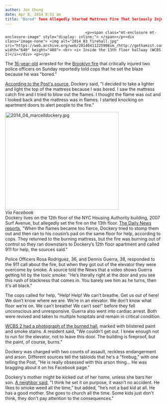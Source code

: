 ```yaml
---
author: Jen Chung
date: Apr 8, 2014 8:51 am
title: "Bored" Teen Allegedly Started Mattress Fire That Seriously Injured Cops
---
```


	
										<p><span class="mt-enclosure mt-enclosure-image" style="display: inline;"> </span></p><div class="image-none"> <img alt="2014_03_firehall.jpg" src="https://web.archive.org/web/20140411225908im_/http://gothamist.com/attachments/jen/2014_03_firehall.jpg" width="640" height="480"> <br> <i> Inside the 13th floor hallway (WCBS 2)</i></div> <p></p>

<p>The <a href="https://web.archive.org/web/20140411225908/http://gothamist.com/2014/04/07/16-yr-old_in_custody_for_coney_isla.php">16-year-old</a> arrested for the <a href="https://web.archive.org/web/20140411225908/http://gothamist.com/2014/04/06/two_cops_trapped_in_smoke-filled_el.php">Brooklyn fire</a> that critically injured two police officers on Sunday reportedly told cops that he set the blaze because he was &quot;bored.&quot; </p>

<p><a href="https://web.archive.org/web/20140411225908/http://nypost.com/2014/04/07/bored-teen-admits-to-setting-fire-that-nearly-killed-2-cops/">According to the Post&apos;s source</a>, Dockery said, &quot;I decided to take a lighter and light the top of the mattress because I was bored. I saw the mattress catch fire and I tried to blow out the flames. I thought the flame was out and I looked back and the mattress was in flames. I started knocking on apartment doors to alert people to the fire.&quot;</p>

<p><span class="mt-enclosure mt-enclosure-image" style="display: inline;"> </span></p><div class="image-left"> <img alt="2014_04_marcelldockery.jpg" src="https://web.archive.org/web/20140411225908im_/http://gothamist.com/attachments/jen/2014_04_marcelldockery.jpg" width="365" height="314"> <br> <i style=" width:365px; ;display:block"> Via Facebook</i></div> Dockery lives on the 12th floor of the NYC Housing Authority building, 2007 Surf Avenue, but allegedly set the fire on the 13th floor. <a href="https://web.archive.org/web/20140411225908/http://www.nydailynews.com/new-york/brooklyn/teen-bored-set-fire-injured-2-cops-article-1.1748337">The Daily News reports</a>, &quot;When the flames became too fierce, Dockery tried to stomp them out and then ran to his cousin&#x2019;s pad on the same floor for help, according to cops. They returned to the burning mattress, but the fire was burning out of control so they ran downstairs to Dockery&#x2019;s 12th floor apartment and called 911 for help, the sources said.&quot;<p></p>

<p>Police Officers Rosa Rodriguez, 36, and Dennis Guerra, 38, responded to the 911 call about the fire, but when they got out of the elevator they were overcome by smoke. A source told the News that a video shows Guerra getting hit by the toxic smoke: &quot;He&#x2019;s literally right at the door and you see this rush of blackness that comes in. You barely see him as he turns, then it&apos;s all black.&quot;</p>

<p>The cops called for help, &quot;Help! Help! We can&#x2019;t breathe. Get us out of here! We don&#x2019;t know where we are. We&#x2019;re in an elevator. We don&#x2019;t know what floor we&#x2019;re on. We can&#x2019;t breathe! We can&#x2019;t see!&quot; before they fell unconscious and unresponsive. Guerra also went into cardiac arrest. Both were revived and taken to multiple hospitals and remain in critical condition.</p>

<p><a href="https://web.archive.org/web/20140411225908/http://newyork.cbslocal.com/2014/04/07/2-nypd-cops-remain-critical-after-suspicious-coney-island-blaze/">WCBS 2 had a photograph of the burned hall</a>, marked with blistered paint and smoke stains. A resident said, &quot;We couldn&#x2019;t get out. I knew enough not to run for the elevator, not to leave this door. The building is fireproof, but the paint, of course, burns.&quot;</p>

<p>Dockery was charged with two counts of assault, reckless endangerment and arson. Different sources tell the tabloids that he&apos;s a &quot;firebug,&quot; with one telling the Post, &quot;He is really obsessed with this arson thing... He was bragging about it on his Facebook page.&quot;</p>

<p>Dockery&apos;s mother might be kicked out of her home, unless she bars her son. <a href="https://web.archive.org/web/20140411225908/http://www.nydailynews.com/new-york/brooklyn/teen-bored-set-fire-injured-2-cops-article-1.1748337">A neighbor said</a>, &quot;I think he set it on purpose, it wasn&#x2019;t no accident. He likes to smoke weed all the time,&quot; but added, &quot;he&#x2019;s not a bad kid at all. He has a good mother. She goes to church all the time. Some kids just don&apos;t think, they don&apos;t pay attention to the consequences.&quot; </p>					
										
									
				